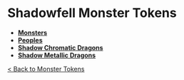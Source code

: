# Shadowfell Monster Tokens
- **[Monsters](https://github.com/acodcha/DnD5e/tree/main/tokens/monsters/shadowfell/monsters)**
- **[Peoples](https://github.com/acodcha/DnD5e/tree/main/tokens/monsters/shadowfell/peoples)**
- **[Shadow Chromatic Dragons](https://github.com/acodcha/DnD5e/tree/main/tokens/monsters/shadowfell/dragons_shadow_chromatic)**
- **[Shadow Metallic Dragons](https://github.com/acodcha/DnD5e/tree/main/tokens/monsters/shadowfell/dragons_shadow_metallic)**

[< Back to Monster Tokens](../README.md#monster-tokens)

